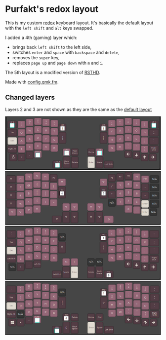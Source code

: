 # Purfakt's redox layout

This is my custom [redox](https://github.com/mattdibi/redox-keyboard) keyboard layout. It's basically the default layout with the `left shift` and `alt` keys swapped.

I added a 4th (gaming) layer which:
- brings back `left shift` to the left side,
- switches `enter` and `space` with `backspace` and `delete`, 
- removes the `super` key,
- replaces `page up` and `page down` with `m` and `i`.

The 5th layout is a modified version of [RSTHD](https://xsznix.wordpress.com/2016/05/16/introducing-the-rsthd-layout/).


Made with [config.qmk.fm](https://config.qmk.fm/).

## Changed layers

Layers 2 and 3 are not shown as they are the same as the [default layout](https://config.qmk.fm/#/redox/rev1/LAYOUT)

![layer 0 (default)](https://github.com/Purfakt/redox_layout/blob/main/images/layer0.png "Layer 0 (default)")
![layer 1](https://github.com/Purfakt/redox_layout/blob/main/images/layer1.png "Layer 1")
![layer 4](https://github.com/Purfakt/redox_layout/blob/main/images/layer4.png "Layer 4")
![layer 5](https://github.com/Purfakt/redox_layout/blob/main/images/layer5.png "Layer 5")
